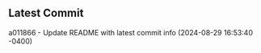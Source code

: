 
## Latest Commit
a011866 - Update README with latest commit info (2024-08-29 16:53:40 -0400) <Yunxi-Zhou>
